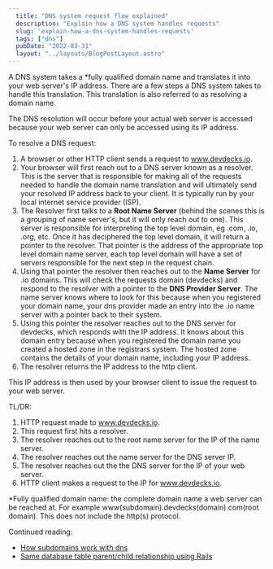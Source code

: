 ```yaml
---
  title: "DNS system request flow explained"
  description: "Explain how a DNS system handles requests"
  slug: 'explain-how-a-dns-system-handles-requests'
  tags: ["dns"]
  pubDate: "2022-03-31"
  layout: "../layouts/BlogPostLayout.astro"
---
```


A DNS system takes a *fully qualified domain name and translates it into your web server's IP address. There are a few steps a DNS system takes to handle this translation. This translation is also referred to as resolving a domain name.

The DNS resolution will occur before your actual web server is accessed because your web server can only be accessed using its IP address.

To resolve a DNS request:

1) A browser or other HTTP client sends a request to www.devdecks.io.
2) Your browser will first reach out to a DNS server known as a resolver. This is the server that is responsible for making all of the requests needed to handle the domain name translation and will ultimately send your resolved IP address back to your client. It is typically run by your local internet service provider (ISP).
3) The Resolver first talks to a **Root Name Server** (behind the scenes this is a grouping of name server's, but it will only reach out to one). This server is responsible for interpreting the top level domain, eg .com, .io, .org, etc. Once it has deciphered the top level domain, it will return a pointer to the resolver. That pointer is the address of the appropriate top level domain name server, each top level domain will have a set of servers responsible for the next step in the request chain.
4) Using that pointer the resolver then reaches out to the **Name Server** for .io domains. This will check the requests domain (devdecks) and respond to the resolver with a pointer to the **DNS Provider Server**. The name server knows where to look for this because when you registered your domain name, your dns provider made an entry into the .io name server with a pointer back to their system.
5) Using this pointer the resolver reaches out to the DNS server for devdecks, which responds with the IP address. It knows about this domain entry because when you registered the domain name you created a hosted zone in the registrars system. The hosted zone contains the details of your domain name, including your IP address.
6) The resolver returns the IP address to the http client.

This IP address is then used by your browser client to issue the request to your web server.

TL/DR:
1) HTTP request made to www.devdecks.io.
2) This request first hits a resolver.
3) The resolver reaches out to the root name server for the IP of the name server.
4) The resolver reaches out the name server for the DNS server IP.
5) The resolver reaches out the the DNS server for the IP of your web server.
6) HTTP client makes a request to the IP for www.devdecks.io.

*Fully qualified domain name: the complete domain name a web server can be reached at. For example www(subdomain).devdecks(domain).com(root domain). This does not include the http(s) protocol.

Continued reading:
- [How subdomains work with dns](https://tinytechtuts.com/2022-how-do-subdomains-work-with-dns)
- [Same database table parent/child relationship using Rails](https://tinytechtuts.com/2021-same-db-table-parent-child-relationship-rails)

